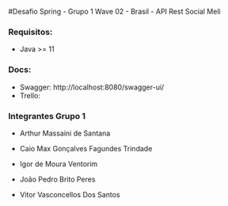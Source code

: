 #Desafio Spring - Grupo 1 Wave 02 - Brasil - API Rest Social Meli

### Requisitos:
 * Java >= 11

### Docs:
* Swagger: http://localhost:8080/swagger-ui/
* Trello: 

### Integrantes Grupo 1

* Arthur Massaini de Santana
  
* Caio Max Gonçalves Fagundes Trindade
  
* Igor de Moura Ventorim
  
* João Pedro Brito Peres 
* Vitor Vasconcellos Dos Santos
